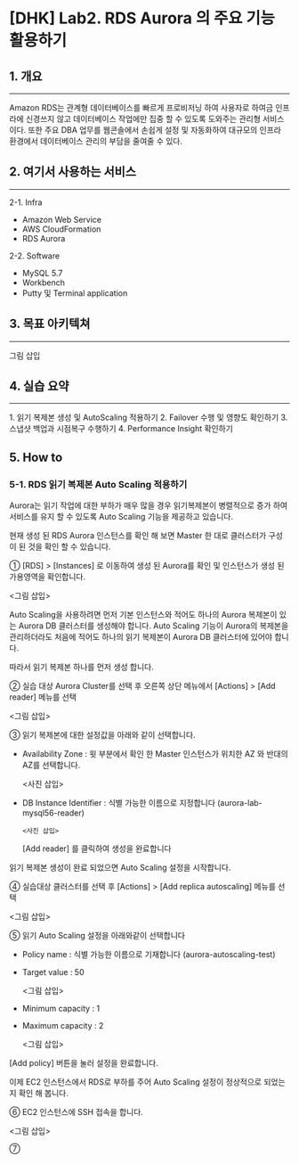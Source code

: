 # [DHK] Lab2. RDS Aurora 의 주요 기능 활용하기

## 1. 개요

<hr/>
Amazon RDS는 관계형 데이터베이스를 빠르게 프로비저닝 하여 사용자로 하여금 인프라에 신경쓰지 않고 데이터베이스 작업에만 집중 할 수 있도록 도와주는 관리형 서비스이다. 또한 주요 DBA 업무를 웹콘솔에서 손쉽게 설정 및 자동화하여 대규모의 인프라 환경에서 데이터베이스 관리의 부담을 줄여줄 수 있다.

## 2. 여기서 사용하는 서비스

<hr/>
2-1. Infra

- Amazon Web Service
- AWS CloudFormation
- RDS Aurora

2-2. Software

- MySQL 5.7
- Workbench
- Putty 및 Terminal application

## 3. 목표 아키텍쳐

<hr/>
그림 삽입

## 4. 실습 요약

<hr/>
1. 읽기 복제본 생성 및 AutoScaling 적용하기
2. Failover 수행 및 영향도 확인하기
3. 스냅샷 백업과 시점복구 수행하기
4. Performance Insight 확인하기

## 5. How to

### 5-1. RDS 읽기 복제본 Auto Scaling 적용하기

Aurora는 읽기 작업에 대한 부하가 매우 많을 경우 읽기복제본이 병렬적으로 증가 하여 서비스를 유지 할 수 있도록 Auto Scaling 기능을 제공하고 있습니다.

현재 생성 된 RDS Aurora 인스턴스를 확인 해 보면 Master 한 대로 클러스터가 구성이 된 것을 확인 할 수 있습니다.

① [RDS] > [Instances] 로 이동하여 생성 된 Aurora를 확인 및 인스턴스가 생성 된 가용영역을 확인합니다.

<그림 삽입>

Auto Scaling을 사용하려면 먼저 기본 인스턴스와 적어도 하나의 Aurora 복제본이 있는 Aurora DB 클러스터를 생성해야 합니다. Auto Scaling 기능이 Aurora의 복제본을 관리하더라도 처음에 적어도 하나의 읽기 복제본이 Aurora DB 클러스터에 있어야 합니다.

따라서 읽기 복제본 하나를 먼저 생성 합니다.

② 실습 대상 Aurora Cluster를 선택 후 오른쪽 상단 메뉴에서 [Actions] > [Add reader] 메뉴를 선택

<그림 삽입>

③ 읽기 복제본에 대한 설정값을 아래와 같이 선택합니다.

- Availability Zone : 윗 부분에서 확인 한 Master 인스턴스가 위치한 AZ 와 반대의 AZ를 선택합니다.

  <사진 삽입>

- DB Instance Identifier : 식별 가능한 이름으로 지정합니다 (aurora-lab-mysql56-reader)

      <사진 삽입>

  [Add reader] 를 클릭하여 생성을 완료합니다

읽기 복제본 생성이 완료 되었으면 Auto Scaling 설정을 시작합니다.

④ 실습대상 클러스터를 선택 후 [Actions] > [Add replica autoscaling] 메뉴를 선택

<그림 삽입>

⑤ 읽기 Auto Scaling 설정을 아래와같이 선택합니다

- Policy name : 식별 가능한 이름으로 기재합니다 (aurora-autoscaling-test)
- Target value : 50

  <그림 삽입>

- Minimum capacity : 1
- Maximum capacity : 2

  <그림 삽입>

[Add policy] 버튼을 눌러 설정을 완료합니다.

이제 EC2 인스턴스에서 RDS로 부하를 주어 Auto Scaling 설정이 정상적으로 되었는지 확인 해 봅니다.

⑥ EC2 인스턴스에 SSH 접속을 합니다.

<그림 삽입>

⑦
